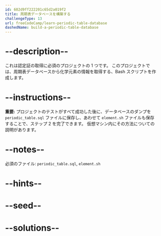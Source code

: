 ```yaml
---
id: 602d9ff222201c65d2a019f2
title: 周期表データベースを構築する
challengeType: 13
url: freeCodeCamp/learn-periodic-table-database
dashedName: build-a-periodic-table-database
---
```


# --description--

これは認定証の取得に必須のプロジェクトの 1 つです。 このプロジェクトでは、周期表データベースから化学元素の情報を取得する、Bash スクリプトを作成します。

# --instructions--

**重要:** プロジェクトのテストがすべて成功した後に、データベースのダンプを `periodic_table.sql` ファイルに保存し、あわせて `element.sh` ファイルも保存することで、ステップ 2 を完了できます。 仮想マシン内にその方法についての説明があります。

# --notes--

必須のファイル: `periodic_table.sql`, `element.sh`

# --hints--

# --seed--

# --solutions--
